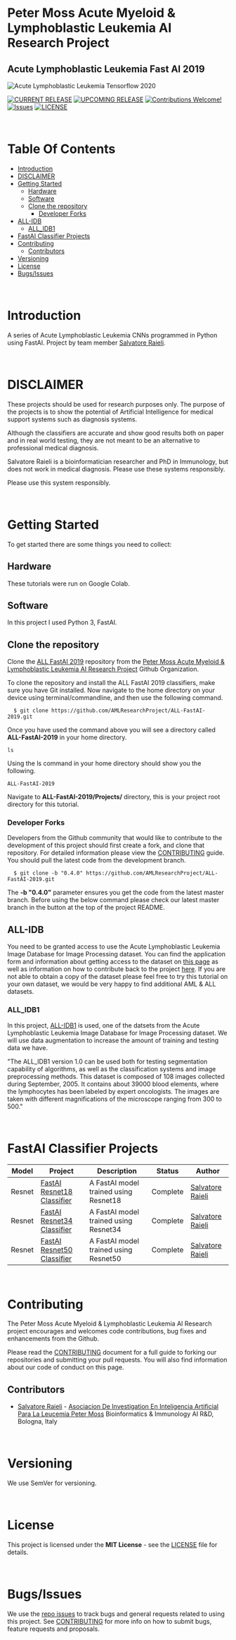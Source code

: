 # Peter Moss Acute Myeloid & Lymphoblastic Leukemia AI Research Project
## Acute Lymphoblastic Leukemia Fast AI 2019

![Acute Lymphoblastic Leukemia Tensorflow 2020](Media/Images/Peter-Moss-Acute-Myeloid-Lymphoblastic-Leukemia-Research-Project.png)

[![CURRENT RELEASE](https://img.shields.io/badge/CURRENT%20RELEASE-0.3.1-blue.svg)](https://github.com/AMLResearchProject/ALL-FastAI-2019/tree/0.3.1) [![UPCOMING RELEASE](https://img.shields.io/badge/CURRENT%20DEV%20BRANCH-0.4.0-blue.svg)](https://github.com/AMLResearchProject/ALL-FastAI-2019/tree/0.4.0) [![Contributions Welcome!](https://img.shields.io/badge/Contributions-Welcome-lightgrey.svg)](CONTRIBUTING.md)  [![Issues](https://img.shields.io/badge/Issues-Welcome-lightgrey.svg)](issues) [![LICENSE](https://img.shields.io/badge/LICENSE-MIT-blue.svg)](LICENSE)

&nbsp;

# Table Of Contents

- [Introduction](#introduction)
- [DISCLAIMER](#disclaimer)
- [Getting Started](#getting-started)
  - [Hardware](#hardware)
  - [Software](#software)
  - [Clone the repository](#clone-the-repository)
    - [Developer Forks](#developer-forks)
- [ALL-IDB](#all-idb)
  - [ALL_IDB1](#all_idb1)
- [FastAI Classifier Projects](#fastai-classifier-projects)
- [Contributing](#contributing)
  - [Contributors](#contributors)
- [Versioning](#versioning)
- [License](#license)
- [Bugs/Issues](#bugs-issues)

&nbsp;

# Introduction
A series of Acute Lymphoblastic Leukemia CNNs programmed in Python using FastAI. Project by team member [Salvatore Raieli](https://www.leukemiaresearchassociation.ai/team/salvatore-raieli  "Salvatore Raieli").

&nbsp;

# DISCLAIMER

These projects should be used for research purposes only. The purpose of the projects is to show the potential of Artificial Intelligence for medical support systems such as diagnosis systems.

Although the classifiers are accurate and show good results both on paper and in real world testing, they are not meant to be an alternative to professional medical diagnosis.

Salvatore Raieli is a bioinformatician researcher and PhD in Immunology, but does not work in medical diagnosis. Please use these systems responsibly.

Please use this system responsibly.

&nbsp;

# Getting Started 

To get started there are some things you need to collect:

## Hardware

These tutorials were run on Google Colab.

## Software

In this project I used Python 3, FastAI.

## Clone the repository

Clone the [ALL FastAI 2019](https://github.com/AMLResearchProject/ALL-FastAI-2019 " ALL FastAI 2019") repository from the [Peter Moss Acute Myeloid & Lymphoblastic Leukemia AI Research Project](https://github.com/AMLResearchProject "Peter Moss Acute Myeloid & Lymphoblastic Leukemia AI Research Project") Github Organization.

To clone the repository and install the ALL FastAI 2019 classifiers, make sure you have Git installed. Now navigate to the home directory on your device using terminal/commandline, and then use the following command.

```
  $ git clone https://github.com/AMLResearchProject/ALL-FastAI-2019.git
```

Once you have used the command above you will see a directory called **ALL-FastAI-2019** in your home directory.

```
ls
```

Using the ls command in your home directory should show you the following.

```
ALL-FastAI-2019
```

Navigate to **ALL-FastAI-2019/Projects/** directory, this is your project root directory for this tutorial.

### Developer Forks

Developers from the Github community that would like to contribute to the development of this project should first create a fork, and clone that repository. For detailed information please view the [CONTRIBUTING](CONTRIBUTING.md "CONTRIBUTING") guide. You should pull the latest code from the development branch.

```
  $ git clone -b "0.4.0" https://github.com/AMLResearchProject/ALL-FastAI-2019.git
```

The **-b "0.4.0"** parameter ensures you get the code from the latest master branch. Before using the below command please check our latest master branch in the button at the top of the project README.

## ALL-IDB

You need to be granted access to use the Acute Lymphoblastic Leukemia Image Database for Image Processing dataset. You can find the application form and information about getting access to the dataset on [this page](https://homes.di.unimi.it/scotti/all/#download) as well as information on how to contribute back to the project [here](https://homes.di.unimi.it/scotti/all/results.php). If you are not able to obtain a copy of the dataset please feel free to try this tutorial on your own dataset, we would be very happy to find additional AML & ALL datasets.

### ALL_IDB1 

In this project, [ALL-IDB1](https://homes.di.unimi.it/scotti/all/#datasets) is used, one of the datsets from the Acute Lymphoblastic Leukemia Image Database for Image Processing dataset. We will use data augmentation to increase the amount of training and testing data we have.

"The ALL_IDB1 version 1.0 can be used both for testing segmentation capability of algorithms, as well as the classification systems and image preprocessing methods. This dataset is composed of 108 images collected during September, 2005. It contains about 39000 blood elements, where the lymphocytes has been labeled by expert oncologists. The images are taken with different magnifications of the microscope ranging from 300 to 500."  

&nbsp;

# FastAI Classifier Projects

| Model  | Project                                                                                                                                                                                     | Description                           | Status  | Author                                                                                                                                                                                     |
| ------ | ------------------------------------------------------------------------------------------------------------------------------------------------------------------------------------------- | ------------------------------------- | ------- | ------------------------------------------------------------------------------------------------------------------------------------------------------------------------------------------ |
| Resnet | [FastAI Resnet18 Classifier](Projects/ALL_FastAI_Resnet_18.ipynb "FastAI Resnet18 Classifier")         | A FastAI model trained using Resnet18 | Complete | [Salvatore Raieli](https://www.leukemiaresearchassociation.ai/team/salvatore-raieli  "Salvatore Raieli") |
| Resnet | [FastAI Resnet34 Classifier](Projects/ALL_FastAI_Resnet_34.ipynb "FastAI Resnet34 Classifier")         | A FastAI model trained using Resnet34 | Complete | [Salvatore Raieli](https://www.leukemiaresearchassociation.ai/team/salvatore-raieli  "Salvatore Raieli") |
| Resnet | [FastAI Resnet50 Classifier](Projects/ALL_FastAI_Resnet_50.ipynb "FastAI Resnet50 Classifier")         | A FastAI model trained using Resnet50 | Complete | [Salvatore Raieli](https://www.leukemiaresearchassociation.ai/team/salvatore-raieli  "Salvatore Raieli") |

&nbsp;

# Contributing

The Peter Moss Acute Myeloid & Lymphoblastic Leukemia AI Research project encourages and welcomes code contributions, bug fixes and enhancements from the Github.

Please read the [CONTRIBUTING](CONTRIBUTING.md "CONTRIBUTING") document for a full guide to forking our repositories and submitting your pull requests. You will also find information about our code of conduct on this page.

## Contributors

- [Salvatore Raieli](https://www.leukemiaresearchassociation.ai/team/salvatore-raieli  "Salvatore Raieli") - [Asociacion De Investigation En Inteligencia Artificial Para La Leucemia Peter Moss](https://www.leukemiaresearchassociation.ai "Asociacion De Investigation En Inteligencia Artificial Para La Leucemia Peter Moss") Bioinformatics & Immunology AI R&D, Bologna, Italy

&nbsp;

# Versioning

We use SemVer for versioning.

&nbsp;

# License

This project is licensed under the **MIT License** - see the [LICENSE](LICENSE.md "LICENSE") file for details.

&nbsp;

# Bugs/Issues

We use the [repo issues](issues "repo issues") to track bugs and general requests related to using this project. See [CONTRIBUTING](CONTRIBUTING.md "CONTRIBUTING") for more info on how to submit bugs, feature requests and proposals.